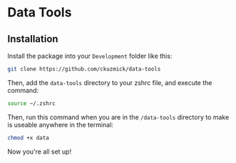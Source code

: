 # Data Tools

## Installation

Install the package into your `Development` folder like this:

```bash
git clone https://github.com/ckuzmick/data-tools
```

Then, add the `data-tools` directory to your zshrc file, and execute the command:

```bash
source ~/.zshrc
```

Then, run this command when you are in the `/data-tools` directory to make is useable anywhere in the terminal:

```bash
chmod +x data
```

Now you're all set up!